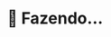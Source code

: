 <!--
title: "Contato"
link: "/contact"
author: taffarel55
date: 22-10-2012
-->

<center>

# 🚧 Fazendo...

</center>
